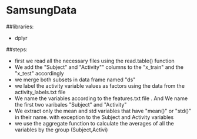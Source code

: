 # SamsungData

##libraries:
* dplyr

##steps:
* first we read all the necessary files using the read.table() function
* We add the "Subject" and "Activity"" columns to the "x_train" and the "x_test" accordingly
* we merge both subsets in data frame named "ds"
* we label the activity variable values as factors using the data from the activity_labels.txt file
* We name the variables according to the features.txt file . And We name the first two varibales "Subject" and "Activity"
* We extract only the mean and std variables that have "mean()" or "std()" in their name. with exception to the Subject and Activity variables
* we use the aggregate function to calculate the averages of all the variables by the group (Subject,Activi)
